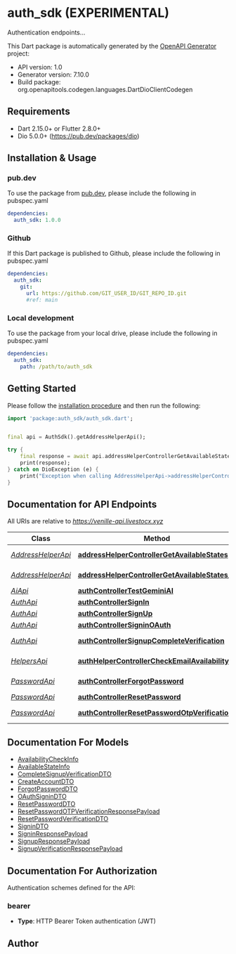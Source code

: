 # auth_sdk (EXPERIMENTAL)
Authentication endpoints...

This Dart package is automatically generated by the [OpenAPI Generator](https://openapi-generator.tech) project:

- API version: 1.0
- Generator version: 7.10.0
- Build package: org.openapitools.codegen.languages.DartDioClientCodegen

## Requirements

* Dart 2.15.0+ or Flutter 2.8.0+
* Dio 5.0.0+ (https://pub.dev/packages/dio)

## Installation & Usage

### pub.dev
To use the package from [pub.dev](https://pub.dev), please include the following in pubspec.yaml
```yaml
dependencies:
  auth_sdk: 1.0.0
```

### Github
If this Dart package is published to Github, please include the following in pubspec.yaml
```yaml
dependencies:
  auth_sdk:
    git:
      url: https://github.com/GIT_USER_ID/GIT_REPO_ID.git
      #ref: main
```

### Local development
To use the package from your local drive, please include the following in pubspec.yaml
```yaml
dependencies:
  auth_sdk:
    path: /path/to/auth_sdk
```

## Getting Started

Please follow the [installation procedure](#installation--usage) and then run the following:

```dart
import 'package:auth_sdk/auth_sdk.dart';


final api = AuthSdk().getAddressHelperApi();

try {
    final response = await api.addressHelperControllerGetAvailableStates();
    print(response);
} catch on DioException (e) {
    print("Exception when calling AddressHelperApi->addressHelperControllerGetAvailableStates: $e\n");
}

```

## Documentation for API Endpoints

All URIs are relative to *https://venille-api.livestocx.xyz*

Class | Method | HTTP request | Description
------------ | ------------- | ------------- | -------------
[*AddressHelperApi*](doc/AddressHelperApi.md) | [**addressHelperControllerGetAvailableStates**](doc/AddressHelperApi.md#addresshelpercontrollergetavailablestates) | **GET** /v1/auth/address-helper/available-states | 
[*AddressHelperApi*](doc/AddressHelperApi.md) | [**addressHelperControllerGetAvailableStates_0**](doc/AddressHelperApi.md#addresshelpercontrollergetavailablestates_0) | **GET** /v1/auth/address-helper/available-states | 
[*AiApi*](doc/AiApi.md) | [**authControllerTestGeminiAI**](doc/AiApi.md#authcontrollertestgeminiai) | **POST** /v1/auth/test-gemini | 
[*AuthApi*](doc/AuthApi.md) | [**authControllerSignIn**](doc/AuthApi.md#authcontrollersignin) | **POST** /v1/auth/signin | 
[*AuthApi*](doc/AuthApi.md) | [**authControllerSignUp**](doc/AuthApi.md#authcontrollersignup) | **POST** /v1/auth/signup | 
[*AuthApi*](doc/AuthApi.md) | [**authControllerSigninOAuth**](doc/AuthApi.md#authcontrollersigninoauth) | **POST** /v1/auth/signin-oauth | 
[*AuthApi*](doc/AuthApi.md) | [**authControllerSignupCompleteVerification**](doc/AuthApi.md#authcontrollersignupcompleteverification) | **POST** /v1/auth/signup-complete-verification | 
[*HelpersApi*](doc/HelpersApi.md) | [**authHelperControllerCheckEmailAvailability**](doc/HelpersApi.md#authhelpercontrollercheckemailavailability) | **GET** /v1/auth/helper/availability/email | 
[*PasswordApi*](doc/PasswordApi.md) | [**authControllerForgotPassword**](doc/PasswordApi.md#authcontrollerforgotpassword) | **POST** /v1/auth/forgot-password | 
[*PasswordApi*](doc/PasswordApi.md) | [**authControllerResetPassword**](doc/PasswordApi.md#authcontrollerresetpassword) | **POST** /v1/auth/reset-password | 
[*PasswordApi*](doc/PasswordApi.md) | [**authControllerResetPasswordOtpVerification**](doc/PasswordApi.md#authcontrollerresetpasswordotpverification) | **POST** /v1/auth/reset-password-otp-verification | 


## Documentation For Models

 - [AvailabilityCheckInfo](doc/AvailabilityCheckInfo.md)
 - [AvailableStateInfo](doc/AvailableStateInfo.md)
 - [CompleteSignupVerificationDTO](doc/CompleteSignupVerificationDTO.md)
 - [CreateAccountDTO](doc/CreateAccountDTO.md)
 - [ForgotPasswordDTO](doc/ForgotPasswordDTO.md)
 - [OAuthSigninDTO](doc/OAuthSigninDTO.md)
 - [ResetPasswordDTO](doc/ResetPasswordDTO.md)
 - [ResetPasswordOTPVerificationResponsePayload](doc/ResetPasswordOTPVerificationResponsePayload.md)
 - [ResetPasswordVerificationDTO](doc/ResetPasswordVerificationDTO.md)
 - [SigninDTO](doc/SigninDTO.md)
 - [SigninResponsePayload](doc/SigninResponsePayload.md)
 - [SignupResponsePayload](doc/SignupResponsePayload.md)
 - [SignupVerificationResponsePayload](doc/SignupVerificationResponsePayload.md)


## Documentation For Authorization


Authentication schemes defined for the API:
### bearer

- **Type**: HTTP Bearer Token authentication (JWT)


## Author



